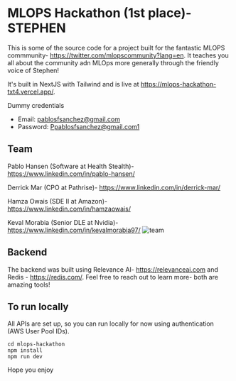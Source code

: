 # MLOPS Hackathon (1st place)- STEPHEN

This is some of the source code for a project built for the fantastic MLOPS commmunity- https://twitter.com/mlopscommunity?lang=en. It teaches you all about the community adn MLOps more generally through the friendly voice of Stephen!

It's built in NextJS with Tailwind and is live at https://mlops-hackathon-txt4.vercel.app/.

Dummy credentials
- Email: pablosfsanchez@gmail.com
- Password: Ppablosfsanchez@gmail.com1

## Team

Pablo Hansen (Software at Health Stealth)- https://www.linkedin.com/in/pablo-hansen/

Derrick Mar (CPO at Pathrise)- https://www.linkedin.com/in/derrick-mar/

Hamza Owais (SDE II at Amazon)- https://www.linkedin.com/in/hamzaowais/

Keval Morabia (Senior DLE at Nvidia)- https://www.linkedin.com/in/kevalmorabia97/
![team](https://github.com/pablojosecode/mlops-hackathon/assets/92952901/ef481424-ab1d-4ac1-a472-c50560313629)

## Backend

The backend was built using Relevance AI- https://relevanceai.com and Redis - https://redis.com/. Feel free to reach out to learn more- both are amazing tools!

## To run locally

All APIs are set up, so you can run locally for now using authentication (AWS User Pool IDs).

```
cd mlops-hackathon
npm install
npm run dev
```

Hope you enjoy
